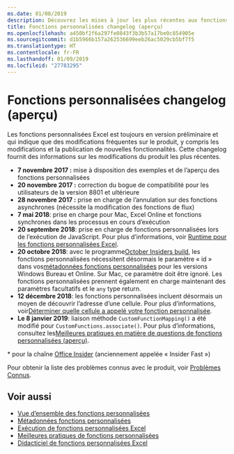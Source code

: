 ```yaml
---
ms.date: 01/08/2019
description: Découvrez les mises à jour les plus récentes aux fonctions Excel personnalisées.
title: Fonctions personnalisées changelog (aperçu)
ms.openlocfilehash: a450bf2f6a297fe0843f3b3b57a17be0c854905e
ms.sourcegitcommit: d1b5966b157a262536699eeb26ac5029cb5bf7f5
ms.translationtype: HT
ms.contentlocale: fr-FR
ms.lasthandoff: 01/09/2019
ms.locfileid: "27783295"
---
```

# <a name="custom-functions-changelog-preview"></a>Fonctions personnalisées changelog (aperçu)

Les fonctions personnalisées Excel est toujours en version préliminaire et qui indique que des modifications fréquentes sur le produit, y compris les modifications et la publication de nouvelles fonctionnalités. Cette changelog fournit des informations sur les modifications du produit les plus récentes.

- **7 novembre 2017 :** mise à disposition des exemples et de l’aperçu des fonctions personnalisées
- **20 novembre 2017 :** correction du bogue de compatibilité pour les utilisateurs de la version 8801 et ultérieure
- **28 novembre 2017 :** prise en charge de l’annulation sur des fonctions asynchrones (nécessite la modification des fonctions de flux)
- **7 mai 2018**: prise en charge pour Mac, Excel Online et fonctions synchrones dans les processus en cours d’exécution
- **20 septembre 2018**: prise en charge de fonctions personnalisées lors de l’exécution de JavaScript. Pour plus d’informations, voir [Runtime pour les fonctions personnalisées Excel](custom-functions-runtime.md).
- **20 octobre 2018**: avec le programme[October Insiders build](https://support.office.com/fr-FR/article/what-s-new-for-office-insiders-c152d1e2-96ff-4ce9-8c14-e74e13847a24), les fonctions personnalisées nécessitent désormais le paramètre « id » dans vos[métadonnées fonctions personnalisées](custom-functions-json.md) pour les versions Windows Bureau et Online. Sur Mac, ce paramètre doit être ignoré. Les fonctions personnalisées prennent également en charge maintenant des paramètres facultatifs et le `any` type return.
- **12 décembre 2018**: les fonctions personnalisées incluent désormais un moyen de découvrir l’adresse d’une cellule. Pour plus d’informations, voir[Déterminer quelle cellule a appelé votre fonction personnalisée](custom-functions-overview.md#determine-which-cell-invoked-your-custom-function).
- **Le 8 janvier 2019**: liaison méthode `CustomFunctionMapping()` a été modifié pour `CustomFunctions.associate()`. Pour plus d’informations, consultez les[Meilleures pratiques en matière de questions de fonctions personnalisées (aperçu)](custom-functions-best-practices.md).

\* pour la chaîne [Office Insider](https://products.office.com/office-insider) (anciennement appelée « Insider Fast »)

Pour obtenir la liste des problèmes connus avec le produit, voir [Problèmes Connus](custom-functions-overview.md#known-issues). 

## <a name="see-also"></a>Voir aussi

* [Vue d’ensemble des fonctions personnalisées](custom-functions-overview.md)
* [Métadonnées fonctions personnalisées](custom-functions-json.md)
* [Exécution de fonctions personnalisées Excel](custom-functions-runtime.md)
* [Meilleures pratiques de fonctions personnalisées](custom-functions-best-practices.md)
* [Didacticiel de fonctions personnalisées Excel](../tutorials/excel-tutorial-create-custom-functions.md)
